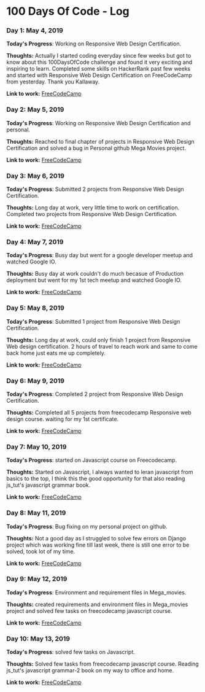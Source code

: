 # 100 Days Of Code - Log

### Day 1: May 4, 2019 

**Today's Progress**: Working on Responsive Web Design Certification.

**Thoughts:** Actually I started coding everyday since few weeks but got to know about this 100DaysOfCode challenge and found it very exciting and inspiring to learn. 
Completed some skills on HackerRank past few weeks and started with Responsive Web Design Certification on FreeCodeCamp from yesterday.
Thank you Kallaway.

**Link to work:** [FreeCodeCamp](https://www.freecodecamp.org/rohit_ambre)


### Day 2: May 5, 2019 

**Today's Progress**: Working on Responsive Web Design Certification and personal.

**Thoughts:** Reached to final chapter of projects in Responsive Web Design Certification and solved a bug in Personal github Mega Movies project.

**Link to work:** [FreeCodeCamp](https://www.freecodecamp.org/rohit_ambre)


### Day 3: May 6, 2019 

**Today's Progress**: Submitted 2 projects from Responsive Web Design Certification.

**Thoughts:** Long day at work, very little time to work on certification. Completed two projects from Responsive Web Design Certification.

**Link to work:** [FreeCodeCamp](https://www.freecodecamp.org/rohit_ambre)


### Day 4: May 7, 2019 

**Today's Progress**: Busy day but went for a google developer meetup and watched Google IO.

**Thoughts:** Busy day at work couldn't do much becasue of Production deployment but went for my 1st tech meetup and watched Google IO.

**Link to work:** [FreeCodeCamp](https://www.freecodecamp.org/rohit_ambre)


### Day 5: May 8, 2019 

**Today's Progress**: Submitted 1 project from Responsive Web Design Certification.

**Thoughts:** Long day at work, could only finish 1 project from Responsive Web design certification. 2 hours of travel to reach work and same to come back home just eats me up completely. 

**Link to work:** [FreeCodeCamp](https://www.freecodecamp.org/rohit_ambre)

### Day 6: May 9, 2019 

**Today's Progress**: Completed 2 project from Responsive Web Design Certification.

**Thoughts:** Completed all 5 projects from freecodecamp Responsive web design course. waiting for my 1st certificate. 

**Link to work:** [FreeCodeCamp](https://www.freecodecamp.org/rohit_ambre)


### Day 7: May 10, 2019 

**Today's Progress**: started on Javascript course on Freecodecamp.

**Thoughts:** Started on Javascript, I always wanted to leran javascript from basics to the top, I think this the good opportunity for that also reading js_tut's javascript grammar book. 

**Link to work:** [FreeCodeCamp](https://www.freecodecamp.org/rohit_ambre)


### Day 8: May 11, 2019 

**Today's Progress**: Bug fixing on my personal project on github.

**Thoughts:** Not a good day as I struggled to solve few errors on Django project which was working fine till last week, there is still one error to be solved, took lot of my time.

**Link to work:** [FreeCodeCamp](https://www.freecodecamp.org/rohit_ambre)


### Day 9: May 12, 2019 

**Today's Progress**: Environment and requirement files in Mega_movies.

**Thoughts:** created requirements and environment files in Mega_movies project and solved few tasks on freecodecamp javascript course.

**Link to work:** [FreeCodeCamp](https://www.freecodecamp.org/rohit_ambre)


### Day 10: May 13, 2019 

**Today's Progress**: solved few tasks on Javascript.

**Thoughts:** Solved few tasks from freecodecamp javascript course. Reading js_tut's javascript grammar-2 book on my way to office and home.

**Link to work:** [FreeCodeCamp](https://www.freecodecamp.org/rohit_ambre)

